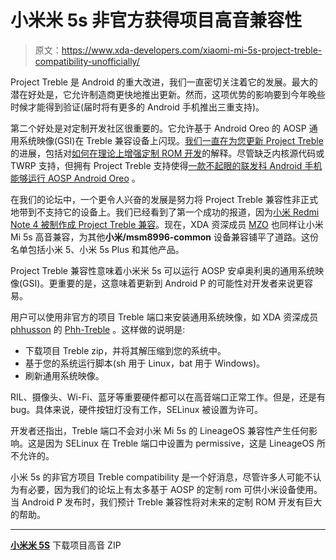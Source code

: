 # 小米米 5s 非官方获得项目高音兼容性

> 原文：<https://www.xda-developers.com/xiaomi-mi-5s-project-treble-compatibility-unofficially/>

Project Treble 是 Android 的重大改进，我们一直密切关注着它的发展。最大的潜在好处是，它允许制造商更快地推出更新。然而，这项优势的影响要到今年晚些时候才能得到验证(届时将有更多的 Android 手机推出三重支持)。

第二个好处是对定制开发社区很重要的。它允许基于 Android Oreo 的 AOSP 通用系统映像(GSI)在 Treble 兼容设备上闪现。[我们一直在为您更新 Project Treble](https://www.xda-developers.com/tag/project-treble/) 的进展，包括对[如何在理论上增强定制 ROM 开发](https://www.xda-developers.com/how-project-treble-revolutionizes-custom-roms-android-oreo/)的解释。尽管缺乏内核源代码或 TWRP 支持，但拥有 Project Treble 支持使得[一款不起眼的联发科 Android 手机能够运行 AOSP Android Oreo](https://www.xda-developers.com/obscure-mediatek-phone-kernel-source-android-oreo-project-treble/) 。

在我们的论坛中，一个更令人兴奋的发展是努力将 Project Treble 兼容性非正式地带到不支持它的设备上。我们已经看到了第一个成功的报道，因为[小米 Redmi Note 4 被制作成 Project Treble 兼容](https://www.xda-developers.com/xiaomi-redmi-note-4-project-treble/)。现在，XDA 资深成员 [MZO](https://forum.xda-developers.com/member.php?u=6304619) 也同样让小米 Mi 5s 高音兼容，为其他**小米/msm8996-common** 设备兼容铺平了道路。这份名单包括小米 5、小米 5s Plus 和其他产品。

Project Treble 兼容性意味着小米米 5s 可以运行 AOSP 安卓奥利奥的通用系统映像(GSI)。更重要的是，这意味着更新到 Android P 的可能性对开发者来说更容易。

用户可以使用非官方的项目 Treble 端口来安装通用系统映像，如 XDA 资深成员 [phhusson](https://forum.xda-developers.com/member.php?u=1915408) 的 [Phh-Treble](https://forum.xda-developers.com/project-treble/trebleenabled-device-development/experimental-phh-treble-t3709659) 。这样做的说明是:

*   下载项目 Treble zip，并将其解压缩到您的系统中。
*   基于您的系统运行脚本(sh 用于 Linux，bat 用于 Windows)。
*   刷新通用系统映像。

RIL、摄像头、Wi-Fi、蓝牙等重要硬件都可以在高音端口正常工作。但是，还是有 bug。具体来说，硬件按钮灯没有工作，SELinux 被设置为许可。

开发者还指出，Treble 端口不会对小米 Mi 5s 的 LineageOS 兼容性产生任何影响。这是因为 SELinux 在 Treble 端口中设置为 permissive，这是 LineageOS 所不允许的。

小米 5s 的非官方项目 Treble compatibility 是一个好消息，尽管许多人可能不认为有必要，因为我们的论坛上有太多基于 AOSP 的定制 rom 可供小米设备使用。当 Android P 发布时，我们预计 Treble 兼容性将对未来的定制 ROM 开发有巨大的帮助。

* * *

[**小米米 5S**](https://forum.xda-developers.com/mi-5s/development/oreo-project-treble-capricorn-t3756463) 下载项目高音 ZIP